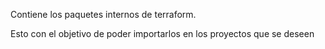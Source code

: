 Contiene los paquetes internos de terraform.

Esto con el objetivo de poder importarlos en los proyectos que se deseen